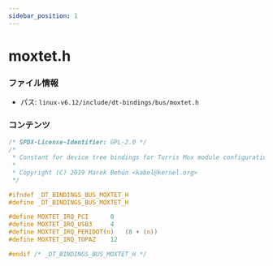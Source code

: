 ```yaml
---
sidebar_position: 1
---
```

# moxtet.h

### ファイル情報

- パス: `linux-v6.12/include/dt-bindings/bus/moxtet.h`

### コンテンツ

```h
/* SPDX-License-Identifier: GPL-2.0 */
/*
 * Constant for device tree bindings for Turris Mox module configuration bus
 *
 * Copyright (C) 2019 Marek Behún <kabel@kernel.org>
 */

#ifndef _DT_BINDINGS_BUS_MOXTET_H
#define _DT_BINDINGS_BUS_MOXTET_H

#define MOXTET_IRQ_PCI		0
#define MOXTET_IRQ_USB3		4
#define MOXTET_IRQ_PERIDOT(n)	(8 + (n))
#define MOXTET_IRQ_TOPAZ	12

#endif /* _DT_BINDINGS_BUS_MOXTET_H */

```
